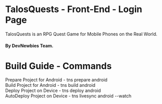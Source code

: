 # TalosQuests - Front-End - Login Page
TalosQuests is an RPG Quest Game for Mobile Phones on the Real World.

#### By DevNewbies Team.


# Build Guide - Commands
Prepare Project for Android - tns prepare android <br />
Build Project for Android - tns build android <br />
Deploy Project on Device - tns deploy android <br />
AutoDeploy Project on Device - tns livesync android --watch